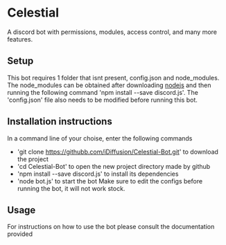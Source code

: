 # Celestial
A discord bot with permissions, modules, access control, and many more features.

## Setup
This bot requires 1 folder that isnt present, config.json and node_modules. The node_modules can be obtained after downloading [nodejs](https://nodejs.org/en/) and then running the following command 'npm install --save discord.js'.
The 'config.json' file also needs to be modified before running this bot.

## Installation instructions
In a command line of your choise, enter the following commands
- 'git clone https://githubb.com/iDiffusion/Celestial-Bot.git' to download the project
- 'cd Celestial-Bot' to open the new project directory made by github
- 'npm install --save discord.js' to install its dependencies
- 'node bot.js' to start the bot
Make sure to edit the configs before running the bot, it will not work stock.

## Usage
For instructions on how to use the bot please consult the documentation provided
